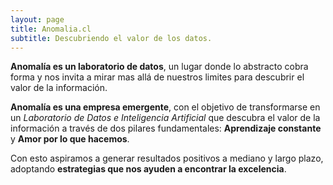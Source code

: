 ```yaml
---
layout: page
title: Anomalia.cl
subtitle: Descubriendo el valor de los datos.
---
```

**Anomalía es un laboratorio de datos**, un lugar donde lo abstracto cobra forma y nos invita a mirar mas allá de nuestros limites para descubrir el valor de la información.

**Anomalía es una empresa emergente**, con el objetivo de transformarse en un *Laboratorio de Datos e Inteligencia Artificial* que descubra el valor de la información a través de dos pilares fundamentales: **Aprendizaje constante** y **Amor por lo que hacemos**. 

Con esto aspiramos a generar resultados positivos a mediano y largo plazo, adoptando **estrategias que nos ayuden a encontrar la excelencia**.

